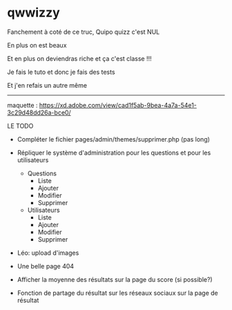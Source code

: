 # qwwizzy

Fanchement à coté de ce truc, Quipo quizz c'est NUL

En plus on est beaux

Et en plus on deviendras riche et ça c'est classe !!!

Je fais le tuto et donc je fais des tests

Et j'en refais un autre même

---


maquette : https://xd.adobe.com/view/cad1f5ab-9bea-4a7a-54e1-3c29d48dd26a-bce0/




LE TODO

- Compléter le fichier pages/admin/themes/supprimer.php (pas long)
- Répliquer le système d'administration pour les questions et pour les utilisateurs
    - Questions
        - Liste
        - Ajouter
        - Modifier
        - Supprimer
    - Utilisateurs
        - Liste
        - Ajouter
        - Modifier
        - Supprimer
- Léo: upload d'images
        
- Une belle page 404
- Afficher la moyenne des résultats sur la page du score (si possible?)
- Fonction de partage du résultat sur les réseaux sociaux sur la page de résultat